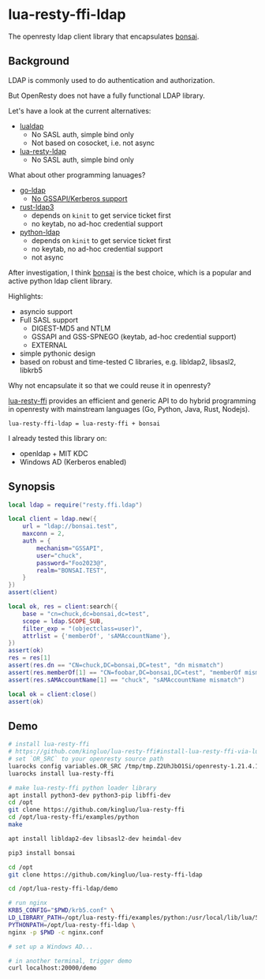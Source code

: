 # lua-resty-ffi-ldap

The openresty ldap client library that encapsulates [bonsai](https://github.com/noirello/bonsai).

## Background

LDAP is commonly used to do authentication and authorization.

But OpenResty does not have a fully functional LDAP library.

Let's have a look at the current alternatives:

* [lualdap](https://lualdap.github.io/lualdap/manual/)
  * No SASL auth, simple bind only
  * Not based on cosocket, i.e. not async
* [lua-resty-ldap](https://github.com/api7/lua-resty-ldap)
  * No SASL auth, simple bind only

What about other programming lanuages?

* [go-ldap](https://github.com/go-ldap/ldap)
  * [No GSSAPI/Kerberos support](https://github.com/go-ldap/ldap/pull/340#issuecomment-1460021435)
* [rust-ldap3](https://github.com/inejge/ldap3)
  * depends on `kinit` to get service ticket first
  * no keytab, no ad-hoc credential support
* [python-ldap](https://www.python-ldap.org/en/python-ldap-3.4.3/reference/ldap-sasl.html#ldap.sasl.gssapi)
  * depends on `kinit` to get service ticket first
  * no keytab, no ad-hoc credential support
  * not async

After investigation, I think [bonsai](https://bonsai.readthedocs.io/en/latest/index.html) is the best choice,
which is a popular and active python ldap client library.

Highlights:

* asyncio support
* Full SASL support
  * DIGEST-MD5 and NTLM
  * GSSAPI and GSS-SPNEGO (keytab, ad-hoc credential support)
  * EXTERNAL
* simple pythonic design
* based on robust and time-tested C libraries, e.g. libldap2, libsasl2, libkrb5

Why not encapsulate it so that we could reuse it in openresty?

[lua-resty-ffi](https://github.com/kingluo/lua-resty-ffi) provides an efficient and generic API to do hybrid programming
in openresty with mainstream languages (Go, Python, Java, Rust, Nodejs).

`lua-resty-ffi-ldap = lua-resty-ffi + bonsai`

I already tested this library on:

* openldap + MIT KDC
* Windows AD (Kerberos enabled)

## Synopsis

```lua
local ldap = require("resty.ffi.ldap")

local client = ldap.new({
    url = "ldap://bonsai.test",
    maxconn = 2,
    auth = {
        mechanism="GSSAPI",
        user="chuck",
        password="Foo2023@",
        realm="BONSAI.TEST",
    }
})
assert(client)

local ok, res = client:search({
    base = "cn=chuck,dc=bonsai,dc=test",
    scope = ldap.SCOPE_SUB,
    filter_exp = "(objectclass=user)",
    attrlist = {'memberOf', 'sAMAccountName'},
})
assert(ok)
res = res[1]
assert(res.dn == "CN=chuck,DC=bonsai,DC=test", "dn mismatch")
assert(res.memberOf[1] == "CN=foobar,DC=bonsai,DC=test", "memberOf mismatch")
assert(res.sAMAccountName[1] == "chuck", "sAMAccountName mismatch")

local ok = client:close()
assert(ok)
```

## Demo

```bash
# install lua-resty-ffi
# https://github.com/kingluo/lua-resty-ffi#install-lua-resty-ffi-via-luarocks
# set `OR_SRC` to your openresty source path
luarocks config variables.OR_SRC /tmp/tmp.Z2UhJbO1Si/openresty-1.21.4.1
luarocks install lua-resty-ffi

# make lua-resty-ffi python loader library
apt install python3-dev python3-pip libffi-dev
cd /opt
git clone https://github.com/kingluo/lua-resty-ffi
cd /opt/lua-resty-ffi/examples/python
make

apt install libldap2-dev libsasl2-dev heimdal-dev

pip3 install bonsai

cd /opt
git clone https://github.com/kingluo/lua-resty-ffi-ldap

cd /opt/lua-resty-ffi-ldap/demo

# run nginx
KRB5_CONFIG="$PWD/krb5.conf" \
LD_LIBRARY_PATH=/opt/lua-resty-ffi/examples/python:/usr/local/lib/lua/5.1 \
PYTHONPATH=/opt/lua-resty-ffi-ldap \
nginx -p $PWD -c nginx.conf

# set up a Windows AD...

# in another terminal, trigger demo
curl localhost:20000/demo
```
